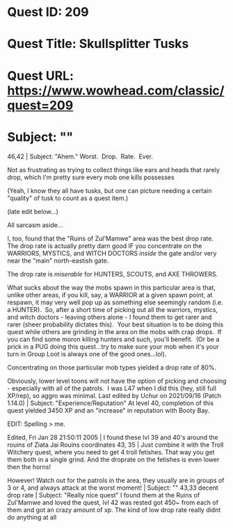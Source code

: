 # Quest ID: 209
# Quest Title: Skullsplitter Tusks
# Quest URL: https://www.wowhead.com/classic/quest=209
# Subject: "<Blank>"
46,42 | Subject: "Ahem."
Worst.  Drop.  Rate.  Ever.

Not as frustrating as trying to collect things like ears and heads that rarely drop, which I'm pretty sure every mob one kills possesses

(Yeah, I know they all have tusks, but one can picture needing a certain "quality" of tusk to count as a quest item.)

(late edit below...)

All sarcasm aside...

I, too, found that the "Ruins of Zul'Mamwe" area was the best drop rate.  The drop rate is actually pretty darn good IF you concentrate on the WARRIORS, MYSTICS, and WITCH DOCTORS *inside* the gate and/or very near the "main" north-eastish gate.

The drop rate is *miserable* for HUNTERS, SCOUTS, and AXE THROWERS.

What sucks about the way the mobs spawn in this particular area is that, unlike other areas, if you kill, say, a WARRIOR at a given spawn point, at respawn, it may very well pop up as something else seemingly random (i.e. a HUNTER).  So, after a short time of picking out all the warriors, mystics, and witch doctors - leaving others alone - I found them to get rarer and rarer (sheer probability dictates this).  Your best situation is to be doing this quest while others are grinding in the area on the mobs with crap drops.  If you can find some moron killing hunters and such, you'll benefit.  (Or be a prick in a PUG doing this quest...try to make sure your mob when it's your turn in Group Loot is always one of the good ones...lol).

Concentrating on those particular mob types yielded a drop rate of 80%.

Obviously, lower level toons will not have the option of picking and choosing - especially with all of the patrols.  I was L47 when I did this (hey, still full XP/rep), so aggro was minimal.
Last edited by Uchur on 2021/09/16 (Patch 1.14.0) | Subject: "Experience/Reputation"
At level 40, completion of this quest yielded 3450 XP and an "increase" in reputation with Booty Bay.

EDIT: Spelling > me.

Edited, Fri Jan 28 21:50:11 2005 | I found these lvl 39 and 40's around the rouins of Ziata Jai Rouins coordinates 43, 35 | Just combine it with the Troll Witchery quest, where you need to get 4 troll fetishes. That way you get them both in a single grind. And the droprate on the fetishes is even lower then the horns!

However! Watch out for the patrols in the area, they usually are in groups of 3 or 4, and always attack at the worst moment! | Subject: "<Blank>"
43,33 decent drop rate | Subject: "Really nice quest"
I found them at the Ruins of Zul'Mamwe and loved the quest, lvl 42 was rested got 450~ from each of them and got an crazy amount of xp. The kind of low drop rate really didnt do anything at all